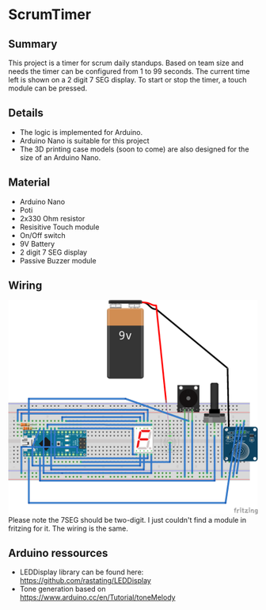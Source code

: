 # ScrumTimer

## Summary
This project is a timer for scrum daily standups.
Based on team size and needs the timer can be configured from 1 to 99 seconds. The current time left is shown on a 2 digit 7 SEG display.
To start or stop the timer, a touch module can be pressed.

## Details
* The logic is implemented for Arduino.
* Arduino Nano is suitable for this project
* The 3D printing case models (soon to come) are also designed for the size of an Arduino Nano.

## Material
* Arduino Nano
* Poti
* 2x330 Ohm resistor
* Resisitive Touch module
* On/Off switch
* 9V Battery
* 2 digit 7 SEG display
* Passive Buzzer module

## Wiring
![Wiring](wiring.png)
Please note the 7SEG should be two-digit. I just couldn't find a module in fritzing for it. The wiring is the same.

## Arduino ressources
* LEDDisplay library can be found here: https://github.com/rastating/LEDDisplay
* Tone generation based on https://www.arduino.cc/en/Tutorial/toneMelody
